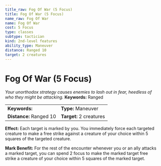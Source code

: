 ```yaml
---
title_raw: Fog Of War (5 Focus)
title: Fog Of War (5 Focus)
name_raw: Fog Of War
name: Fog Of War
cost: 5 Focus
type: classes
subtype: tactician
kind: 2nd-level features
ability_type: Maneuver
distance: Ranged 10
target: 2 creatures
---
```


# Fog Of War (5 Focus)

*Your unorthodox strategy causes enemies to lash out in fear, heedless of who they might be attacking.* **Keywords:** Ranged

|                         |                         |
| :---------------------- | :---------------------- |
| **Keywords:**           | **Type:** Maneuver      |
| **Distance:** Ranged 10 | **Target:** 2 creatures |

**Effect:** Each target is marked by you. You immediately force each targeted creature to make a free strike against a creature of your choice within 5 squares of the targeted creature.

**Mark Benefit:** For the rest of the encounter whenever you or an ally attacks a marked target, you can spend 2 focus to make the marked target free strike a creature of your choice within 5 squares of the marked target.
